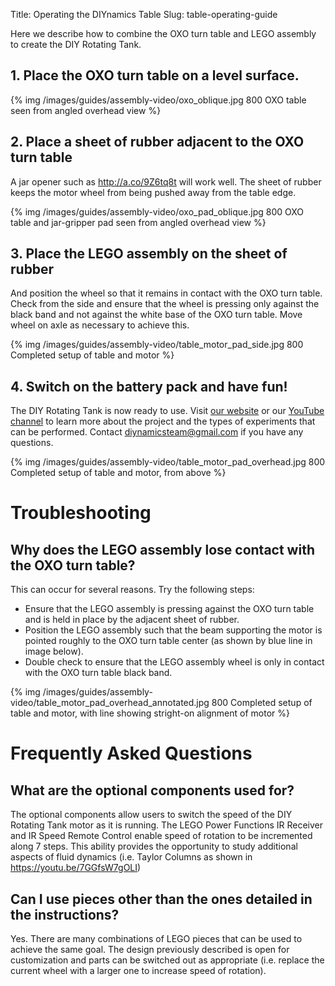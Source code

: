 Title: Operating the DIYnamics Table
Slug: table-operating-guide

Here we describe how to combine the OXO turn table and LEGO assembly
to create the DIY Rotating Tank.

## 1. Place the OXO turn table on a level surface.

{% img /images/guides/assembly-video/oxo_oblique.jpg 800 OXO table seen from angled overhead view %}

## 2. Place a sheet of rubber adjacent to the OXO turn table
A jar opener such as http://a.co/9Z6tq8t will work well.  The sheet
of rubber keeps the motor wheel from being pushed away from the table
edge.

{% img /images/guides/assembly-video/oxo_pad_oblique.jpg 800 OXO table and jar-gripper pad seen from angled overhead view %}

## 3. Place the LEGO assembly on the sheet of rubber
And position the wheel so that it remains in contact with the OXO turn
table.  Check from the side and ensure that the wheel is pressing only
against the black band and not against the white base of the OXO turn
table.  Move wheel on axle as necessary to achieve this.

{% img /images/guides/assembly-video/table_motor_pad_side.jpg 800 Completed setup of table and motor %}

## 4. Switch on the battery pack and have fun!
The DIY Rotating Tank is now ready to use.  Visit [our
website](https://diynamics.github.io/) or our [YouTube
channel](http://tinyurl.com/diynamicsvideos) to learn more about the
project and the types of experiments that can be performed.  Contact
[diynamicsteam@gmail.com](mailto:diynamicsteam@gmail.com) if you have
any questions.

{% img /images/guides/assembly-video/table_motor_pad_overhead.jpg 800 Completed setup of table and motor, from above %}

# Troubleshooting
## Why does the LEGO assembly lose contact with the OXO turn table?
This can occur for several reasons.  Try the following steps:
- Ensure that the LEGO assembly is pressing against the OXO turn table
  and is held in place by the adjacent sheet of rubber.
- Position the LEGO assembly such that the beam supporting the motor
  is pointed roughly to the OXO turn table center (as shown by blue
  line in image below).
- Double check to ensure that the LEGO assembly wheel is only in
  contact with the OXO turn table black band.

{% img /images/guides/assembly-video/table_motor_pad_overhead_annotated.jpg 800 Completed setup of table and motor, with line showing stright-on alignment of motor %}

# Frequently Asked Questions

## What are the optional components used for?
The optional components allow users to switch the speed of the DIY
Rotating Tank motor as it is running.  The LEGO Power Functions IR
Receiver and IR Speed Remote Control enable speed of rotation to be
incremented along 7 steps.  This ability provides the opportunity to
study additional aspects of fluid dynamics (i.e. Taylor Columns as
shown in https://youtu.be/7GGfsW7gOLI)

## Can I use pieces other than the ones detailed in the instructions?
Yes.  There are many combinations of LEGO pieces that can be used to
achieve the same goal.  The design previously described is open for
customization and parts can be switched out as appropriate
(i.e. replace the current wheel with a larger one to increase speed of
rotation).
